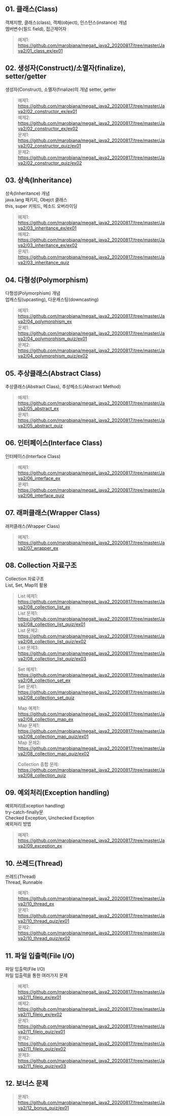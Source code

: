 ## 01. 클래스(Class)
객체지향, 클래스(class), 객체(object), 인스턴스(instance) 개념  
멤버변수(필드 field), 접근제어자  
> 예제1: https://github.com/marobiana/megait_java2_20200817/tree/master/Java2/01_class_ex/ex01
  
## 02. 생성자(Construct)/소멸자(finalize), setter/getter
생성자(Construct), 소멸자(finalize)의 개념
setter, getter  
> 예제1: https://github.com/marobiana/megait_java2_20200817/tree/master/Java2/02_constructor_ex/ex01  
> 예제2: https://github.com/marobiana/megait_java2_20200817/tree/master/Java2/02_constructor_ex/ex02  
> 문제1: https://github.com/marobiana/megait_java2_20200817/tree/master/Java2/02_constructor_quiz/ex01  
> 문제2: https://github.com/marobiana/megait_java2_20200817/tree/master/Java2/02_constructor_quiz/ex02  
  
## 03. 상속(Inheritance)
상속(Inheritance) 개념  
java.lang 패키지, Obejct 클래스  
this, super 키워드, 메소드 오버라이딩  
> 예제1: https://github.com/marobiana/megait_java2_20200817/tree/master/Java2/03_inheritance_ex/ex01  
> 예제2: https://github.com/marobiana/megait_java2_20200817/tree/master/Java2/03_inheritance_ex/ex02  
> 문제1: https://github.com/marobiana/megait_java2_20200817/tree/master/Java2/03_inheritance_quiz  
  
## 04. 다형성(Polymorphism)
다형성(Polymorphism) 개념  
업캐스팅(upcasting), 다운캐스팅(downcasting)  
> 예제1: https://github.com/marobiana/megait_java2_20200817/tree/master/Java2/04_polymorphism_ex  
> 문제1: https://github.com/marobiana/megait_java2_20200817/tree/master/Java2/04_polymorphism_quiz/ex01  
> 문제2: https://github.com/marobiana/megait_java2_20200817/tree/master/Java2/04_polymorphism_quiz/ex02  
  
## 05. 추상클래스(Abstract Class)
추상클래스(Abstract Class), 추상메소드(Abstract Method)
> 예제1: https://github.com/marobiana/megait_java2_20200817/tree/master/Java2/05_abstract_ex  
> 문제1: https://github.com/marobiana/megait_java2_20200817/tree/master/Java2/05_abstract_quiz  
  
## 06. 인터페이스(Interface Class)
인터페이스(Interface Class)
> 예제1: https://github.com/marobiana/megait_java2_20200817/tree/master/Java2/06_interface_ex  
> 문제1: https://github.com/marobiana/megait_java2_20200817/tree/master/Java2/06_interface_quiz  
  
## 07. 래퍼클래스(Wrapper Class)  
래퍼클래스(Wrapper Class)  
> 예제1: https://github.com/marobiana/megait_java2_20200817/tree/master/Java2/07_wrapper_ex  
  
## 08. Collection 자료구조  
Collection 자료구조  
List, Set, Map의 활용  
> List 예제1: https://github.com/marobiana/megait_java2_20200817/tree/master/Java2/08_collection_list_ex  
> List 문제1: https://github.com/marobiana/megait_java2_20200817/tree/master/Java2/08_collection_list_quiz/ex01  
> List 문제2: https://github.com/marobiana/megait_java2_20200817/tree/master/Java2/08_collection_list_quiz/ex02  
> List 문제3: https://github.com/marobiana/megait_java2_20200817/tree/master/Java2/08_collection_list_quiz/ex03  
  
> Set 예제1: https://github.com/marobiana/megait_java2_20200817/tree/master/Java2/08_collection_set_ex  
> Set 문제1: https://github.com/marobiana/megait_java2_20200817/tree/master/Java2/08_collection_set_quiz  
  
> Map 예제1: https://github.com/marobiana/megait_java2_20200817/tree/master/Java2/08_collection_map_ex  
> Map 문제1: https://github.com/marobiana/megait_java2_20200817/tree/master/Java2/08_collection_map_quiz/ex01  
> Map 문제2: https://github.com/marobiana/megait_java2_20200817/tree/master/Java2/08_collection_map_quiz/ex02  

> Collection 종합 문제: https://github.com/marobiana/megait_java2_20200817/tree/master/Java2/08_collection_quiz   

## 09. 예외처리(Exception handling)  
예외처리(Exception handling)  
try-catch-finally문  
Checked Exception, Unchecked Exception  
예외처리 방법  
 
> 예제1: https://github.com/marobiana/megait_java2_20200817/tree/master/Java2/09_exception_ex  
  
## 10. 쓰레드(Thread)
쓰레드(Thread)  
Thread, Runnable  
> 예제1: https://github.com/marobiana/megait_java2_20200817/tree/master/Java2/10_thread_ex  
> 문제1: https://github.com/marobiana/megait_java2_20200817/tree/master/Java2/10_thread_quiz/ex01  
> 문제2: https://github.com/marobiana/megait_java2_20200817/tree/master/Java2/10_thread_quiz/ex02
  
## 11. 파일 입출력(File I/O)  
파일 입출력(File I/O)  
파일 입출력을 통한 여러가지 문제
> 예제1: https://github.com/marobiana/megait_java2_20200817/tree/master/Java2/11_fileio_ex/ex01  
> 예제2: https://github.com/marobiana/megait_java2_20200817/tree/master/Java2/11_fileio_ex/ex02  
> 문제1: https://github.com/marobiana/megait_java2_20200817/tree/master/Java2/11_fileio_quiz/ex01  
> 문제2: https://github.com/marobiana/megait_java2_20200817/tree/master/Java2/11_fileio_quiz/ex02  
> 문제3: https://github.com/marobiana/megait_java2_20200817/tree/master/Java2/11_fileio_quiz/ex03  
  
## 12. 보너스 문제
> 문제1: https://github.com/marobiana/megait_java2_20200817/tree/master/Java2/12_bonus_quiz/ex01  
